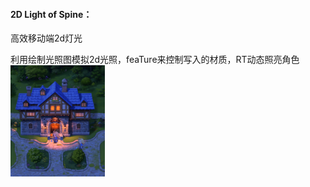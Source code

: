 <h4>2D Light of Spine：</h4>高效移动端2d灯光<br>

利用绘制光照图模拟2d光照，feaTure来控制写入的材质，RT动态照亮角色
 <img src="https://github.com/springcell/UnityWorking/blob/main/UnityURPWoring/Assets/Scenes/2dLightSpine/screenshot-20240410-153043.png" width = "30%" alt="TerrainToObjConverter" align=center />


